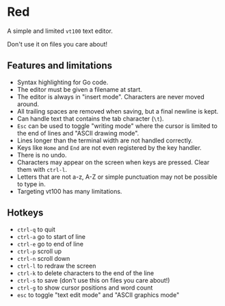 # Red

A simple and limited `vt100` text editor.

Don't use it on files you care about!

## Features and limitations

* Syntax highlighting for Go code.
* The editor must be given a filename at start.
* The editor is always in "insert mode". Characters are never moved around.
* All trailing spaces are removed when saving, but a final newline is kept.
* Can handle text that contains the tab character (`\t`).
* `Esc` can be used to toggle "writing mode" where the cursor is limited to the end of lines and "ASCII drawing mode".
* Lines longer than the terminal width are not handled correctly.
* Keys like `Home` and `End` are not even registered by the key handler.
* There is no undo.
* Characters may appear on the screen when keys are pressed. Clear them with `ctrl-l`.
* Letters that are not a-z, A-Z or simple punctuation may not be possible to type in.
* Targeting vt100 has many limitations.

## Hotkeys

* `ctrl-q` to quit
* `ctrl-a` go to start of line
* `ctrl-e` go to end of line
* `ctrl-p` scroll up
* `ctrl-n` scroll down
* `ctrl-l` to redraw the screen
* `ctrl-k` to delete characters to the end of the line
* `ctrl-s` to save (don't use this on files you care about!)
* `ctrl-g` to show cursor positions and word count
* `esc` to toggle "text edit mode" and "ASCII graphics mode"
